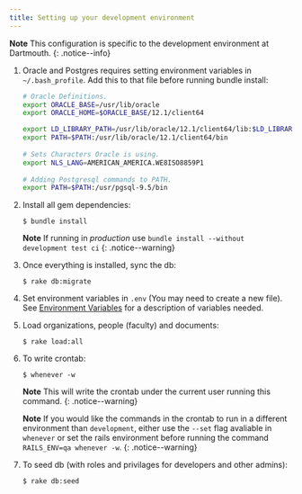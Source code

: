 ```yaml
---
title: Setting up your development environment
---
```


**Note** This configuration is specific to the development environment at Dartmouth.
{: .notice--info}

1. Oracle and Postgres requires setting environment variables in `~/.bash_profile`. Add this to that file before running bundle install:

   ``` bash
   # Oracle Definitions.
   export ORACLE_BASE=/usr/lib/oracle
   export ORACLE_HOME=$ORACLE_BASE/12.1/client64

   export LD_LIBRARY_PATH=/usr/lib/oracle/12.1/client64/lib:$LD_LIBRARY_PATH
   export PATH=$PATH:/usr/lib/oracle/12.1/client64/bin
    
   # Sets Characters Oracle is using.
   export NLS_LANG=AMERICAN_AMERICA.WE8ISO8859P1
    
   # Adding Postgresql commands to PATH.
   export PATH=$PATH:/usr/pgsql-9.5/bin
   ```

2. Install all gem dependencies:

   ```shell
   $ bundle install
   ```
   **Note** If running in *production* use `bundle install --without development test ci`
   {: .notice--warning}

3. Once everything is installed, sync the db:

   ```
   $ rake db:migrate
   ```

4. Set environment variables in `.env` (You may need to create a new file). See [Environment Variables](environment_variables) for a description of variables needed.

5. Load organizations, people (faculty) and documents:

   ```
   $ rake load:all
   ```
   
6. To write crontab:

   ```
   $ whenever -w
   ```
   
   **Note** This will write the crontab under the current user running this command. 
   {: .notice--warning}

   **Note** If you would like the commands in the crontab to run in a different environment than `development`, either use the `--set` flag avaliable in `whenever` or set the rails environment before running the command `RAILS_ENV=qa whenever -w`.
   {: .notice--warning}

7. To seed db (with roles and privilages for developers and other admins):

   ```
   $ rake db:seed
   ```
